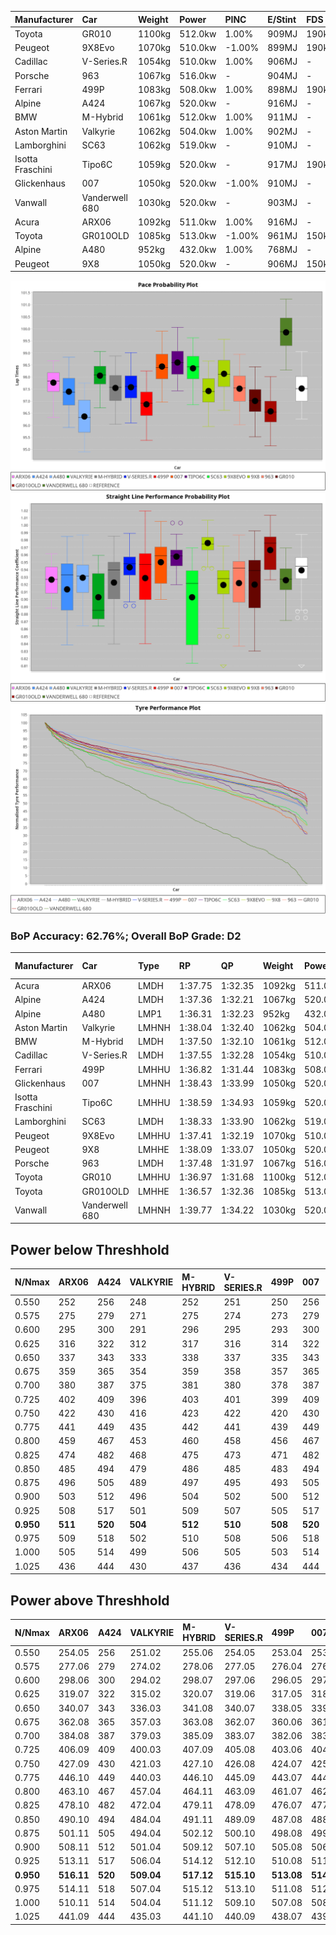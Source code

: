 | Manufacturer     | Car            | Weight | Power   | PINC    | E/Stint | FDS     |
|:-|:-|:-|:-|:-|:-|:-|
| Toyota           | GR010          | 1100kg | 512.0kw | 1.00%   | 909MJ   | 190kph  |
| Peugeot          | 9X8Evo         | 1070kg | 510.0kw | -1.00%  | 899MJ   | 190kph  |
| Cadillac         | V-Series.R     | 1054kg | 510.0kw | 1.00%   | 906MJ   |    -    |
| Porsche          | 963            | 1067kg | 516.0kw |    -    | 904MJ   |    -    |
| Ferrari          | 499P           | 1083kg | 508.0kw | 1.00%   | 898MJ   | 190kph  |
| Alpine           | A424           | 1067kg | 520.0kw |    -    | 916MJ   |    -    |
| BMW              | M-Hybrid       | 1061kg | 512.0kw | 1.00%   | 911MJ   |    -    |
| Aston Martin     | Valkyrie       | 1062kg | 504.0kw | 1.00%   | 902MJ   |    -    |
| Lamborghini      | SC63           | 1062kg | 519.0kw |    -    | 910MJ   |    -    |
| Isotta Fraschini | Tipo6C         | 1059kg | 520.0kw |    -    | 917MJ   | 190kph  |
| Glickenhaus      | 007            | 1050kg | 520.0kw | -1.00%  | 910MJ   |    -    |
| Vanwall          | Vanderwell 680 | 1030kg | 520.0kw |    -    | 903MJ   |    -    |
| Acura            | ARX06          | 1092kg | 511.0kw | 1.00%   | 916MJ   |    -    |
| Toyota           | GR010OLD       | 1085kg | 513.0kw | -1.00%  | 961MJ   | 150kph  |
| Alpine           | A480           | 952kg  | 432.0kw | 1.00%   | 768MJ   |    -    |
| Peugeot          | 9X8            | 1050kg | 520.0kw |    -    | 906MJ   | 150kph  |

![PACECHART](./IMG/ACOMETHOD.png)
![STRAIGHTLINEPERFORMANCECHART](./IMG/ACOMETHOD_sp.png)
![TYREPERFORMANCECHART](./IMG/ACOMETHOD_tw.png)

### BoP Accuracy: 62.76%; Overall BoP Grade: D2
| Manufacturer     | Car            | Type  | RP      | QP      | Weight | Power¹  | Threshhold | PINC    | Power²   | E/Stint | AVG Vmax  | FDS     | RDLC | L/Stint | BOP-Grade | Model Accuracy | Model Points | Match% | SimDiff |
|:-|:-|:-|:-|:-|:-|:-|:-|:-|:-|:-|:-|:-|:-|:-|:-|:-|:-|:-|:-|
| Acura            | ARX06          | LMDH  | 1:37.75 | 1:32.35 | 1092kg | 511.0kw | 210.0kph   | 1.00%   | 516.10kw |  916MJ  | 306.09kph |    -    | 0.98 | 29      | +B2       | 100.00%        | 996          | 83.80% | +0.18   |
| Alpine           | A424           | LMDH  | 1:37.36 | 1:32.21 | 1067kg | 520.0kw | 210.0kph   |    -    | 520.00kw |  916MJ  | 305.79kph |    -    | 1.01 | 30      | -B1       | 96.10%         | 2390         | 85.93% | #       |
| Alpine           | A480           | LMP1  | 1:36.31 | 1:32.23 |  952kg | 432.0kw | 210.0kph   | 1.00%   | 436.30kw |  768MJ  | 306.68kph |    -    | 0.98 | 27      | -Ω1       | 95.62%         | 1701         | 25.17% | #       |
| Aston Martin     | Valkyrie       | LMHNH | 1:38.04 | 1:32.40 | 1062kg | 504.0kw | 210.0kph   | 1.00%   | 509.00kw |  902MJ  | 302.92kph |    -    | 1.02 | 29      | +D2       | 100.00%        | 466          | 64.39% | #       |
| BMW              | M-Hybrid       | LMDH  | 1:37.50 | 1:32.10 | 1061kg | 512.0kw | 210.0kph   | 1.00%   | 517.10kw |  911MJ  | 307.15kph |    -    | 1.01 | 29      | -B1       | 100.00%        | 3339         | 89.64% | #       |
| Cadillac         | V-Series.R     | LMDH  | 1:37.55 | 1:32.28 | 1054kg | 510.0kw | 210.0kph   | 1.00%   | 515.10kw |  906MJ  | 309.21kph |    -    | 1.02 | 29      | ~A1       | 99.56%         | 5841         | 95.20% | #       |
| Ferrari          | 499P           | LMHHU | 1:36.82 | 1:31.44 | 1083kg | 508.0kw | 210.0kph   | 1.00%   | 513.10kw |  898MJ  | 306.57kph | 190kph  | 1.02 | 29      | -E2       | 99.57%         | 7417         | 53.18% | #       |
| Glickenhaus      | 007            | LMHNH | 1:38.43 | 1:33.99 | 1050kg | 520.0kw | 210.0kph   | -1.00%  | 514.80kw |  910MJ  | 312.40kph |    -    | 0.95 | 30      | +E1       | 93.90%         | 2170         | 56.76% | #       |
| Isotta Fraschini | Tipo6C         | LMHHU | 1:38.59 | 1:34.93 | 1059kg | 520.0kw | 210.0kph   |    -    | 520.00kw |  917MJ  | 310.25kph | 190kph  | 1.05 | 30      | +Ω1       | 100.00%        | 132          | 32.30% | #       |
| Lamborghini      | SC63           | LMDH  | 1:38.33 | 1:33.90 | 1062kg | 519.0kw | 210.0kph   |    -    | 519.00kw |  910MJ  | 304.15kph |    -    | 1.04 | 30      | +D1       | 100.00%        | 784          | 68.02% | #       |
| Peugeot          | 9X8Evo         | LMHHU | 1:37.41 | 1:32.19 | 1070kg | 510.0kw | 210.0kph   | -1.00%  | 504.90kw |  899MJ  | 313.85kph | 190kph  | 0.99 | 29      | -B2       | 100.00%        | 1891         | 81.20% | #       |
| Peugeot          | 9X8            | LMHHE | 1:38.09 | 1:33.07 | 1050kg | 520.0kw | 210.0kph   |    -    | 520.00kw |  906MJ  | 306.15kph | 150kph  | 1.03 | 30      | +C1       | 99.96%         | 4579         | 78.42% | #       |
| Porsche          | 963            | LMDH  | 1:37.48 | 1:31.97 | 1067kg | 516.0kw | 210.0kph   |    -    | 516.00kw |  904MJ  | 306.78kph |    -    | 1.01 | 29      | -A2       | 98.39%         | 16118        | 91.87% | #       |
| Toyota           | GR010          | LMHHU | 1:36.97 | 1:31.68 | 1100kg | 512.0kw | 210.0kph   | 1.00%   | 517.10kw |  909MJ  | 304.69kph | 190kph  | 1.01 | 29      | -D2       | 99.90%         | 5196         | 62.23% | #       |
| Toyota           | GR010OLD       | LMHHE | 1:36.57 | 1:32.36 | 1085kg | 513.0kw | 210.0kph   | -1.00%  | 507.90kw |  961MJ  | 312.44kph | 150kph  | 1.01 | 29      | -Ω1       | 97.31%         | 905          | 40.02% | #       |
| Vanwall          | Vanderwell 680 | LMHNH | 1:39.77 | 1:34.22 | 1030kg | 520.0kw | 210.0kph   |    -    | 520.00kw |  903MJ  | 309.83kph |    -    | 1.02 | 30      | +Ω2       | 98.91%         | 543          | -3.88% | #       |

## Power below Threshhold
| N/Nmax    | ARX06   | A424    | VALKYRIE | M-HYBRID | V-SERIES.R | 499P    | 007     | TIPO6C  | SC63    | 9X8EVO  | 9X8     | 963     | GR010   | GR010OLD | VANDERWELL 680 | ​     | RPM      | A480       |
|:-|:-|:-|:-|:-|:-|:-|:-|:-|:-|:-|:-|:-|:-|:-|:-|:-|:-|:-|
|  0.550    |  252    |  256    |  248     |  252     |  251       |  250    |  256    |  256    |  256    |  251    |  256    |  254    |  252    |  253     |  256           |  ​    |   --     |   -        |
|  0.575    |  275    |  279    |  271     |  275     |  274       |  273    |  279    |  279    |  279    |  274    |  279    |  277    |  275    |  276     |  279           |  ​    |   --     |   -        |
|  0.600    |  295    |  300    |  291     |  296     |  295       |  293    |  300    |  300    |  299    |  295    |  300    |  298    |  296    |  296     |  300           |  ​    |   --     |   -        |
|  0.625    |  316    |  322    |  312     |  317     |  316       |  314    |  322    |  322    |  321    |  316    |  322    |  319    |  317    |  317     |  322           |  ​    |   --     |   -        |
|  0.650    |  337    |  343    |  333     |  338     |  337       |  335    |  343    |  343    |  342    |  337    |  343    |  340    |  338    |  338     |  343           |  ​    |   --     |   -        |
|  0.675    |  359    |  365    |  354     |  359     |  358       |  357    |  365    |  365    |  364    |  358    |  365    |  362    |  359    |  360     |  365           |  ​    |   --     |   -        |
|  0.700    |  380    |  387    |  375     |  381     |  380       |  378    |  387    |  387    |  386    |  380    |  387    |  384    |  381    |  382     |  387           |  ​    |   --     |   -        |
|  0.725    |  402    |  409    |  396     |  403     |  401       |  399    |  409    |  409    |  408    |  401    |  409    |  406    |  403    |  403     |  409           |  ​    |   --     |   -        |
|  0.750    |  422    |  430    |  416     |  423     |  422       |  420    |  430    |  430    |  429    |  422    |  430    |  427    |  423    |  424     |  430           |  ​    |   --     |   -        |
|  0.775    |  441    |  449    |  435     |  442     |  441       |  439    |  449    |  449    |  448    |  441    |  449    |  446    |  442    |  443     |  449           |  ​    |  5000    |  -3386005  |
|  0.800    |  459    |  467    |  453     |  460     |  458       |  456    |  467    |  467    |  466    |  458    |  467    |  463    |  460    |  461     |  467           |  ​    |  5500    |  -3687783  |
|  0.825    |  474    |  482    |  468     |  475     |  473       |  471    |  482    |  482    |  481    |  473    |  482    |  478    |  475    |  476     |  482           |  ​    |  5999    |  -4004324  |
|  0.850    |  485    |  494    |  479     |  486     |  485       |  483    |  494    |  494    |  493    |  485    |  494    |  490    |  486    |  487     |  494           |  ​    |  6499    |  -4335628  |
|  0.875    |  496    |  505    |  489     |  497     |  495       |  493    |  505    |  505    |  504    |  495    |  505    |  501    |  497    |  498     |  505           |  ​    |  7000    |  -4681695  |
|  0.900    |  503    |  512    |  496     |  504     |  502       |  500    |  512    |  512    |  511    |  502    |  512    |  508    |  504    |  505     |  512           |  ​    |  7500    |  -5042525  |
|  0.925    |  508    |  517    |  501     |  509     |  507       |  505    |  517    |  517    |  516    |  507    |  517    |  513    |  509    |  510     |  517           |  ​    |  8000    |  429       |
| **0.950** | **511** | **520** | **504**  | **512**  | **510**    | **508** | **520** | **520** | **519** | **510** | **520** | **516** | **512** | **513**  | **520**        | **​** | **8499** | **432**    |
|  0.975    |  509    |  518    |  502     |  510     |  508       |  506    |  518    |  518    |  517    |  508    |  518    |  514    |  510    |  511     |  518           |  ​    |  9000    |  216       |
|  1.000    |  505    |  514    |  499     |  506     |  505       |  503    |  514    |  514    |  513    |  505    |  514    |  510    |  506    |  507     |  514           |  ​    |   --     |   -        |
|  1.025    |  436    |  444    |  430     |  437     |  436       |  434    |  444    |  444    |  443    |  436    |  444    |  441    |  437    |  438     |  444           |  ​    |   --     |   -        |

## Power above Threshhold
| N/Nmax    | ARX06      | A424    | VALKYRIE   | M-HYBRID   | V-SERIES.R | 499P       | 007        | TIPO6C  | SC63    | 9X8EVO     | 9X8     | 963     | GR010      | GR010OLD   | VANDERWELL 680 | ​     | RPM      | A480            |
|:-|:-|:-|:-|:-|:-|:-|:-|:-|:-|:-|:-|:-|:-|:-|:-|:-|:-|:-|
|  0.550    |  254.05    |  256    |  251.02    |  255.06    |  254.05    |  253.04    |  253.39    |  256    |  256    |  248.44    |  256    |  254    |  255.06    |  250.43    |  256           |  ​    |   --     |  0.00           |
|  0.575    |  277.06    |  279    |  274.02    |  278.06    |  277.05    |  276.04    |  276.43    |  279    |  279    |  271.48    |  279    |  277    |  278.06    |  273.47    |  279           |  ​    |   --     |  0.00           |
|  0.600    |  298.06    |  300    |  294.02    |  298.07    |  297.06    |  296.05    |  297.46    |  300    |  299    |  291.52    |  300    |  298    |  298.07    |  293.50    |  300           |  ​    |   --     |  0.00           |
|  0.625    |  319.07    |  322    |  315.02    |  320.07    |  319.06    |  317.05    |  318.49    |  322    |  321    |  312.56    |  322    |  319    |  320.07    |  314.54    |  322           |  ​    |   --     |  0.00           |
|  0.650    |  340.07    |  343    |  336.03    |  341.08    |  340.07    |  338.05    |  339.53    |  343    |  342    |  333.59    |  343    |  340    |  341.08    |  335.57    |  343           |  ​    |   --     |  0.00           |
|  0.675    |  362.08    |  365    |  357.03    |  363.08    |  362.07    |  360.06    |  361.56    |  365    |  364    |  354.63    |  365    |  362    |  363.08    |  356.61    |  365           |  ​    |   --     |  0.00           |
|  0.700    |  384.08    |  387    |  379.03    |  385.09    |  383.07    |  382.06    |  383.60    |  387    |  386    |  375.67    |  387    |  384    |  385.09    |  377.65    |  387           |  ​    |   --     |  0.00           |
|  0.725    |  406.09    |  409    |  400.03    |  407.09    |  405.08    |  403.06    |  404.63    |  409    |  408    |  396.71    |  409    |  406    |  407.09    |  399.68    |  409           |  ​    |   --     |  0.00           |
|  0.750    |  427.09    |  430    |  421.03    |  427.10    |  426.08    |  424.07    |  425.66    |  430    |  429    |  416.74    |  430    |  427    |  427.10    |  419.72    |  430           |  ​    |   --     |  0.00           |
|  0.775    |  446.10    |  449    |  440.03    |  446.10    |  445.09    |  443.07    |  444.69    |  449    |  448    |  435.78    |  449    |  446    |  446.10    |  438.75    |  449           |  ​    |  5000    |  -3,422,374.99  |
|  0.800    |  463.10    |  467    |  457.04    |  464.11    |  463.09    |  461.07    |  462.72    |  467    |  466    |  453.81    |  467    |  463    |  464.11    |  455.78    |  467           |  ​    |  5500    |  -3,727,394.70  |
|  0.825    |  478.10    |  482    |  472.04    |  479.11    |  478.09    |  476.07    |  477.74    |  482    |  481    |  468.84    |  482    |  478    |  479.11    |  470.81    |  482           |  ​    |  5999    |  -4,047,335.34  |
|  0.850    |  490.10    |  494    |  484.04    |  491.11    |  489.09    |  487.08    |  488.76    |  494    |  493    |  479.86    |  494    |  490    |  491.11    |  482.83    |  494           |  ​    |  6499    |  -4,382,198.93  |
|  0.875    |  501.11    |  505    |  494.04    |  502.12    |  500.10    |  498.08    |  499.78    |  505    |  504    |  489.87    |  505    |  501    |  502.12    |  492.84    |  505           |  ​    |  7000    |  -4,731,982.47  |
|  0.900    |  508.11    |  512    |  501.04    |  509.12    |  507.10    |  505.08    |  506.79    |  512    |  511    |  496.89    |  512    |  508    |  509.12    |  499.86    |  512           |  ​    |  7500    |  -5,096,688.95  |
|  0.925    |  513.11    |  517    |  506.04    |  514.12    |  512.10    |  510.08    |  511.80    |  517    |  516    |  501.89    |  517    |  513    |  514.12    |  504.86    |  517           |  ​    |  8000    |  433.32         |
| **0.950** | **516.11** | **520** | **509.04** | **517.12** | **515.10** | **513.08** | **514.80** | **520** | **519** | **504.90** | **520** | **516** | **517.12** | **507.87** | **520**        | **​** | **8499** | **436.32**      |
|  0.975    |  514.11    |  518    |  507.04    |  515.12    |  513.10    |  511.08    |  512.80    |  518    |  517    |  502.90    |  518    |  514    |  515.12    |  505.87    |  518           |  ​    |  9000    |  218.16         |
|  1.000    |  510.11    |  514    |  504.04    |  511.12    |  509.10    |  507.08    |  508.79    |  514    |  513    |  499.89    |  514    |  510    |  511.12    |  502.86    |  514           |  ​    |   --     |  0.00           |
|  1.025    |  441.09    |  444    |  435.03    |  441.10    |  440.09    |  438.07    |  439.68    |  444    |  443    |  430.77    |  444    |  441    |  441.10    |  433.74    |  444           |  ​    |   --     |  0.00           |
